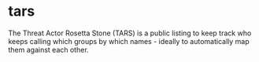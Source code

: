 # tars
The Threat Actor Rosetta Stone (TARS) is a public listing to keep track who keeps calling which groups by which names - ideally to automatically map them against each other.
